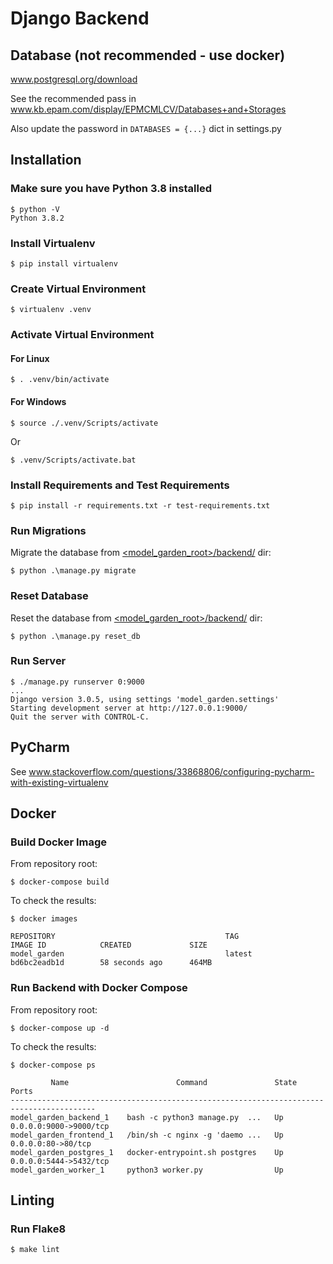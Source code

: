 # Django Backend

## Database (not recommended - use docker)
www.postgresql.org/download

See the recommended pass in www.kb.epam.com/display/EPMCMLCV/Databases+and+Storages

Also update the password in `DATABASES = {...}` dict in settings.py

## Installation

### Make sure you have Python 3.8 installed
```
$ python -V
Python 3.8.2
```

### Install Virtualenv
```
$ pip install virtualenv
```

### Create Virtual Environment
```
$ virtualenv .venv
```

### Activate Virtual Environment
#### For Linux
```
$ . .venv/bin/activate
```
#### For Windows
```
$ source ./.venv/Scripts/activate
```
Or

```
$ .venv/Scripts/activate.bat
```
 
### Install Requirements and Test Requirements
```
$ pip install -r requirements.txt -r test-requirements.txt
```

### Run Migrations
Migrate the database from [<model_garden_root>/backend/](backend) dir:
```
$ python .\manage.py migrate
```
### Reset Database
Reset the database from [<model_garden_root>/backend/](backend) dir:
```
$ python .\manage.py reset_db
```

### Run Server
```
$ ./manage.py runserver 0:9000
...
Django version 3.0.5, using settings 'model_garden.settings'
Starting development server at http://127.0.0.1:9000/
Quit the server with CONTROL-C.
```

## PyCharm
See www.stackoverflow.com/questions/33868806/configuring-pycharm-with-existing-virtualenv

## Docker

### Build Docker Image
From repository root:
```
$ docker-compose build
```
To check the results:
```
$ docker images        
                                         
REPOSITORY                                      TAG                 IMAGE ID            CREATED             SIZE
model_garden                                    latest              bd6bc2eadb1d        58 seconds ago      464MB
```

### Run Backend with Docker Compose
From repository root:
```
$ docker-compose up -d
```
To check the results:
```
$ docker-compose ps   

         Name                        Command               State           Ports
-----------------------------------------------------------------------------------------
model_garden_backend_1    bash -c python3 manage.py  ...   Up      0.0.0.0:9000->9000/tcp
model_garden_frontend_1   /bin/sh -c nginx -g 'daemo ...   Up      0.0.0.0:80->80/tcp    
model_garden_postgres_1   docker-entrypoint.sh postgres    Up      0.0.0.0:5444->5432/tcp
model_garden_worker_1     python3 worker.py                Up
```


## Linting

### Run Flake8
```
$ make lint
```
